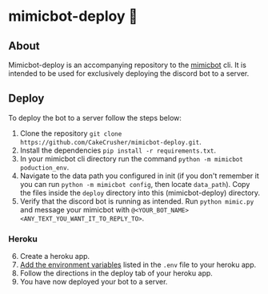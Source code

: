 # mimicbot-deploy 🤖
## About
Mimicbot-deploy is an accompanying repository to the [mimicbot](https://github.com/CakeCrusher/mimicbot) cli. It is intended to be used for exclusively deploying the discord bot to a server.
## Deploy
To deploy the bot to a server follow the steps below:
1. Clone the repository `git clone https://github.com/CakeCrusher/mimicbot-deploy.git`.
2. Install the dependencies `pip install -r requirements.txt`.
3. In your mimicbot cli directory run the command `python -m mimicbot poduction_env`.
4. Navigate to the data path you configured in init (if you don't remember it you can run `python -m mimicbot config`, then locate `data_path`). Copy the files inside the `deploy` directory into this (mimicbot-deploy) directory.
5. Verify that the discord bot is running as intended. Run `python mimic.py` and message your mimicbot with `@<YOUR_BOT_NAME> <ANY_TEXT_YOU_WANT_IT_TO_REPLY_TO>`.
### Heroku
6. Create a heroku app.
7. [Add the environment variables](https://devcenter.heroku.com/articles/config-vars#using-the-heroku-dashboard) listed in the `.env` file to your heroku app.
8. Follow the directions in the deploy tab of your heroku app.
9. You have now deployed your bot to a server.